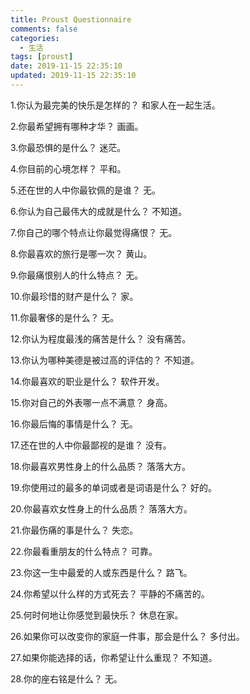 ```yaml
---
title: Proust Questionnaire
comments: false
categories:
  - 生活
tags: [proust]
date: 2019-11-15 22:35:10
updated: 2019-11-15 22:35:10
---
```


1.你认为最完美的快乐是怎样的？
和家人在一起生活。

2.你最希望拥有哪种才华？
画画。

3.你最恐惧的是什么？
迷茫。

4.你目前的心境怎样？
平和。

5.还在世的人中你最钦佩的是谁？
无。

6.你认为自己最伟大的成就是什么？
不知道。

7.你自己的哪个特点让你最觉得痛恨？
无。

8.你最喜欢的旅行是哪一次？
黄山。

9.你最痛恨别人的什么特点？
无。

10.你最珍惜的财产是什么？
家。

11.你最奢侈的是什么？
无。

12.你认为程度最浅的痛苦是什么？
没有痛苦。

13.你认为哪种美德是被过高的评估的？
不知道。

14.你最喜欢的职业是什么？
软件开发。

15.你对自己的外表哪一点不满意？
身高。

16.你最后悔的事情是什么？
无。

17.还在世的人中你最鄙视的是谁？
没有。

18.你最喜欢男性身上的什么品质？
落落大方。

19.你使用过的最多的单词或者是词语是什么？
好的。

20.你最喜欢女性身上的什么品质？
落落大方。

21.你最伤痛的事是什么？
失恋。

22.你最看重朋友的什么特点？
可靠。

23.你这一生中最爱的人或东西是什么？
路飞。

24.你希望以什么样的方式死去？
平静的不痛苦的。

25.何时何地让你感觉到最快乐？
休息在家。

26.如果你可以改变你的家庭一件事，那会是什么？
多付出。

27.如果你能选择的话，你希望让什么重现？
不知道。

28.你的座右铭是什么？
无。
